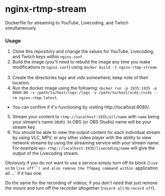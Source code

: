 # nginx-rtmp-stream

Dockerfile for streaming to YouTube, Livecoding, and Twtich simultaneously.

### Usage

1. Clone this repository and change the values for YouTube, Livecoding, and
Twitch keys within `nginx.conf`.
2. Build the image (you'll need to rebuild the image any time you make
modifications to `nginx.conf`) using `docker build -t nginx-rtmp-stream .`.
3. Create the directories _logs_ and _vids_ somewhere, keep note of their
location.
4. Run the docker image using the following: `docker run -p 1935:1935 -p
8080:80 -v /path/to/host/logs:/logs -v /path/to/host/vids:/vids --rm
nginx-rtmp-latest`.
  * You can confirm if it's functioning by visiting http://localhost:8080/.
5. Stream your content to `rtmp://localhost:1935/all/name` with `name` being
your stream's name (duh). In OBS (or OBS Studio) name will be your stream key.
6. You should be able to view the output content for each individual stream by
using VLC, MPV, or any other video player with the ability to view network
streams by using the streaming service with your stream name. For example `mpv
rtmp://localhost:1935/livecoding/name` will give the output of the Livecoding
stream.

Obviously if you do not want to use a service simply turn off its block (`live
on` to `live off``) and also remove the ffmpeg command within `application all
…` if it has one.

Do the same for the recording of videos; if you don't need that just remove the
mount and turn off the recorder altogether (`record all` to `record off`).
